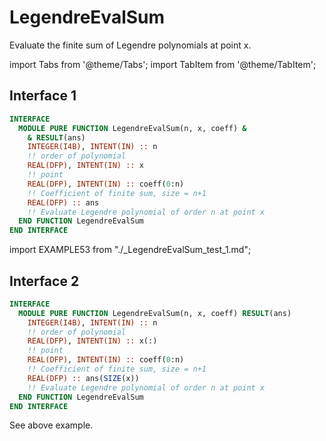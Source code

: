 # LegendreEvalSum

Evaluate the finite sum of Legendre polynomials at point x.

import Tabs from '@theme/Tabs';
import TabItem from '@theme/TabItem';

## Interface 1

<Tabs>
<TabItem value="interface" label="܀ Interface" default>

```fortran
INTERFACE
  MODULE PURE FUNCTION LegendreEvalSum(n, x, coeff) &
    & RESULT(ans)
    INTEGER(I4B), INTENT(IN) :: n
    !! order of polynomial
    REAL(DFP), INTENT(IN) :: x
    !! point
    REAL(DFP), INTENT(IN) :: coeff(0:n)
    !! Coefficient of finite sum, size = n+1
    REAL(DFP) :: ans
    !! Evaluate Legendre polynomial of order n at point x
  END FUNCTION LegendreEvalSum
END INTERFACE
```

</TabItem>

<TabItem value="example" label="️܀ See example">

import EXAMPLE53 from "./_LegendreEvalSum_test_1.md";

<EXAMPLE53 />

</TabItem>

<TabItem value="close" label="↢ ">

</TabItem>
</Tabs>

## Interface 2

<Tabs>
<TabItem value="interface" label="܀ Interface" default>

```fortran
INTERFACE
  MODULE PURE FUNCTION LegendreEvalSum(n, x, coeff) RESULT(ans)
    INTEGER(I4B), INTENT(IN) :: n
    !! order of polynomial
    REAL(DFP), INTENT(IN) :: x(:)
    !! point
    REAL(DFP), INTENT(IN) :: coeff(0:n)
    !! Coefficient of finite sum, size = n+1
    REAL(DFP) :: ans(SIZE(x))
    !! Evaluate Legendre polynomial of order n at point x
  END FUNCTION LegendreEvalSum
END INTERFACE
```

</TabItem>

<TabItem value="example" label="️܀ See example">

See above example.

</TabItem>

<TabItem value="close" label="↢ ">

</TabItem>
</Tabs>
